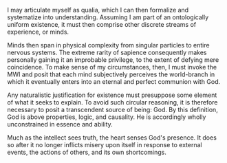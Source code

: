 I may articulate myself as qualia, which I can then formalize and systematize into understanding. Assuming I am part of an ontologically uniform existence, it must then comprise other discrete streams of experience, or minds.

Minds then span in physical complexity from singular particles to entire nervous systems. The extreme rarity of sapience consequently makes personally gaining it an improbable privilege, to the extent of defying mere coincidence. To make sense of my circumstances, then, I must invoke the MWI and posit that each mind subjectively perceives the world-branch in which it eventually enters into an eternal and perfect communion with God.

Any naturalistic justification for existence must presuppose some element of what it seeks to explain. To avoid such circular reasoning, it is therefore necessary to posit a transcendent source of being: God. By this definition, God is above properties, logic, and causality. He is accordingly wholly unconstrained in essence and ability. 

Much as the intellect sees truth, the heart senses God's presence. It does so after it no longer inflicts misery upon itself in response to external events, the actions of others, and its own shortcomings.

